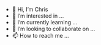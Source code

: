 - 👋 Hi, I’m Chris
- 👀 I’m interested in ...
- 🌱 I’m currently learning ...
- 💞️ I’m looking to collaborate on ...
- 📫 How to reach me ...

<!---
Chris is a ✨ special ✨ repository because its `README.md` (this file) appears on your GitHub profile.
You can click the Preview link to take a look at your changes.
--->
